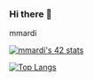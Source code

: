 ### Hi there 👋

mmardi

<a href="https://github.com/oakoudad/badge42"><img src="https://badge.mediaplus.ma/binary/mmardi" alt="mmardi's 42 stats" /></a>

[![Top Langs](https://github-readme-stats.vercel.app/api/top-langs/?username=mmardi&show_icons=true&theme=cobalt)](https://github.com/anuraghazra/github-readme-stats)
